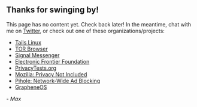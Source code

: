 ## Thanks for swinging by!

This page has no content yet. Check back later! In the meantime, chat with me on [Twitter](https://twitter.com/maximedale), or check out one of these organizations/projects:

- [Tails Linux](https://tails.boum.org/)
- [TOR Browser](https://www.torproject.org)
- [Signal Messenger](https://www.signal.org)
- [Electronic Frontier Foundation](https://www.eff.org)
- [PrivacyTests.org](https://privacytests.org)
- [Mozilla: Privacy Not Included](https://foundation.mozilla.org/en/privacynotincluded/)
- [Pihole: Network-Wide Ad Blocking](https://pi-hole.net)
- [GrapheneOS](https://grapheneos.org)

*- Max*
